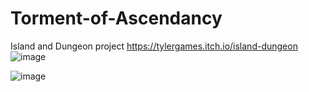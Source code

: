 # Torment-of-Ascendancy
Island and Dungeon project
https://tylergames.itch.io/island-dungeon
![image](https://github.com/PinHeadLarry940/Torment-of-Ascendancy/assets/134952944/d15c8dc8-6f32-482e-bbf3-2a5d5a0bfad8)

![image](https://github.com/PinHeadLarry940/Torment-of-Ascendancy/assets/134952944/a4c60e59-583a-4cb0-bd55-f759ce1d38a9)
